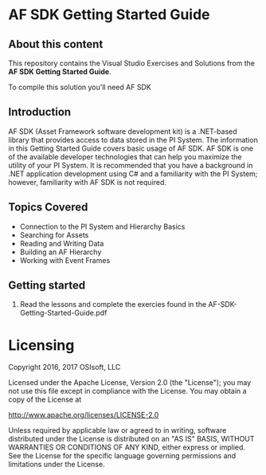 # AF SDK Getting Started Guide

## About this content

This repository contains the Visual Studio Exercises and Solutions from the **AF SDK Getting Started Guide**.  

To compile this solution you'll need AF SDK 

## Introduction
AF SDK (Asset Framework software development kit) is a .NET-based library that provides access to data stored in the PI System. The information in this Getting Started Guide covers basic usage of AF SDK. AF SDK is one of the available developer technologies that can help you maximize the utility of your PI System. It is recommended that you have a background in .NET application development using C# and a familiarity with the PI System; however, familiarity with AF SDK is not required.


## Topics Covered
- Connection to the PI System and Hierarchy Basics
- Searching for Assets
- Reading and Writing Data
- Building an AF Hierarchy
- Working with Event Frames

## Getting started
1. Read the lessons and complete the exercies found in the AF-SDK-Getting-Started-Guide.pdf

# Licensing

Copyright 2016, 2017  OSIsoft, LLC

Licensed under the Apache License, Version 2.0 (the "License");
you may not use this file except in compliance with the License.
You may obtain a copy of the License at

http://www.apache.org/licenses/LICENSE-2.0

Unless required by applicable law or agreed to in writing, software
distributed under the License is distributed on an "AS IS" BASIS,
WITHOUT WARRANTIES OR CONDITIONS OF ANY KIND, either express or implied.
See the License for the specific language governing permissions and
limitations under the License.
